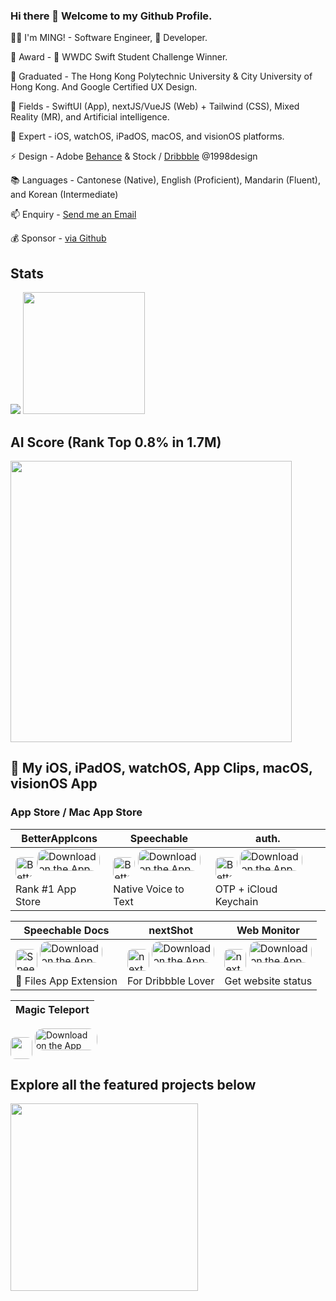 ### Hi there 👋 Welcome to my Github Profile.

👨‍💻 I'm MING! - Software Engineer,  Developer.

🥇 Award -  WWDC Swift Student Challenge Winner.

🔭 Graduated - The Hong Kong Polytechnic University & City University of Hong Kong. And Google Certified UX Design.

🌱 Fields - SwiftUI (App), nextJS/VueJS (Web) + Tailwind (CSS), Mixed Reality (MR), and Artificial intelligence.

🔬 Expert - iOS, watchOS, iPadOS, macOS, and visionOS platforms.

⚡ Design - Adobe <a href="https://behance.net/1998design">Behance</a> & Stock / <a href="https://dribbble.com/1998design">Dribbble</a> @1998design

📚 Languages - Cantonese (Native), English (Proficient), Mandarin (Fluent), and Korean (Intermediate)

📫 Enquiry - <a href="mailto:hi+github@1998.media">Send me an Email</a>

💰 Sponsor - [via Github](https://github.com/sponsors/1998code)

## Stats

<picture>
  <source media="(prefers-color-scheme: dark)" srcset="https://gitstats.1998.media/api?username=1998code&show_icons=true&theme=tokyonight">
  <img src="https://gitstats.1998.media/api?username=1998code&show_icons=true">
</picture>
<picture>
  <source media="(prefers-color-scheme: dark)" height="195px" srcset="https://gitstats.1998.media/api/top-langs/?username=1998code&theme=tokyonight">
  <img height="195px" src="https://gitstats.1998.media/api/top-langs/?username=1998code">
</picture>

## AI Score (Rank Top 0.8% in 1.7M)
<a href="https://lapras.com/public/MING">
<img src="https://lapras-card-generator-auto.vercel.app/api/svg?b1=%23020E27&b2=%230E5593&i1=%23030E21&i2=%231688BF&l=ja&u=MING" width="450px">
</a>

## 📱 My iOS, iPadOS, watchOS, App Clips, macOS, visionOS App

### App Store / Mac App Store
BetterAppIcons | Speechable | auth.
-------------- | ---------- | -----
<a href="https://apps.apple.com/app/betterappicons/id1532627187?itscg=30200&amp;itsct=apps_box" style="width: 35px; height: 35px; border-top-left-radius: 22%; border-top-right-radius: 22%; border-bottom-right-radius: 25px; border-bottom-left-radius: 22%; overflow: hidden; display: inline-block; vertical-align: middle;"><img height="35px" src="https://is4-ssl.mzstatic.com/image/thumb/Purple124/v4/e7/da/1c/e7da1cf0-a7d7-7e8f-202e-0135c53e6270/AppIcon-0-1x_U007emarketing-0-10-0-85-220.png/540x540sr.jpg" alt="BetterAppIcons" style="width: 35px; height: 35px; border-top-left-radius: 22%; border-top-right-radius: 22%; border-bottom-right-radius: 22%; border-bottom-left-radius: 22%; overflow: hidden; display: inline-block; vertical-align: middle;"></a><a href="https://apps.apple.com/app/betterappicons/id1532627187?itsct=apps_box&amp;itscg=30200" style="display: inline-block; overflow: hidden; border-top-left-radius: 13px; border-top-right-radius: 13px; border-bottom-right-radius: 13px; border-bottom-left-radius: 13px; width: 100px; height: 35px;"> <img src="https://developer.apple.com/assets/elements/badges/download-on-the-app-store.svg" alt="Download on the App Store" style="border-top-left-radius: 13px; border-top-right-radius: 13px; border-bottom-right-radius: 13px; border-bottom-left-radius: 13px; width: 100px; height: 35px;"></a> | <a href="https://apps.apple.com/app/speechable-text-to-voice/id1545285093" style="width: 35px; height: 35px; border-top-left-radius: 22%; border-top-right-radius: 22%; border-bottom-right-radius: 25px; border-bottom-left-radius: 22%; overflow: hidden; display: inline-block; vertical-align: middle;"><img height="35px" src="https://is2-ssl.mzstatic.com/image/thumb/Purple114/v4/85/cc/a3/85cca3e9-b61e-f225-21ca-2a5cbb06a71b/AppIcon-85-220-4-2x.png/492x0w.png" alt="BetterAppIcons" style="width: 35px; height: 35px; border-top-left-radius: 22%; border-top-right-radius: 22%; border-bottom-right-radius: 22%; border-bottom-left-radius: 22%; overflow: hidden; display: inline-block; vertical-align: middle;"></a> <a href="https://apps.apple.com/app/speechable-text-to-voice/id1545285093" style="display: inline-block; overflow: hidden; border-top-left-radius: 13px; border-top-right-radius: 13px; border-bottom-right-radius: 13px; border-bottom-left-radius: 13px; width: 100px; height: 35px;"><img src="https://developer.apple.com/assets/elements/badges/download-on-the-app-store.svg" alt="Download on the App Store" style="border-top-left-radius: 13px; border-top-right-radius: 13px; border-bottom-right-radius: 13px; border-bottom-left-radius: 13px; width: 100px; height: 35px;"></a> | <a href="https://apps.apple.com/app/auth-2fa-otp-management/id1553284993" style="width: 35px; height: 35px; border-top-left-radius: 22%; border-top-right-radius: 22%; border-bottom-right-radius: 25px; border-bottom-left-radius: 22%; overflow: hidden; display: inline-block; vertical-align: middle;"><img height="35px" src="https://is4-ssl.mzstatic.com/image/thumb/Purple124/v4/a2/59/a3/a259a33c-a2f6-0a46-ac2c-4de226ce5c86/AppIcon-0-85-220-4-2x.png/492x0w.png" alt="BetterAppIcons" style="width: 35px; height: 35px; border-top-left-radius: 22%; border-top-right-radius: 22%; border-bottom-right-radius: 22%; border-bottom-left-radius: 22%; overflow: hidden; display: inline-block; vertical-align: middle;"></a> <a href="https://apps.apple.com/app/auth-2fa-otp-management/id1553284993" style="display: inline-block; overflow: hidden; border-top-left-radius: 13px; border-top-right-radius: 13px; border-bottom-right-radius: 13px; border-bottom-left-radius: 13px; width: 100px; height: 35px;"><img src="https://developer.apple.com/assets/elements/badges/download-on-the-app-store.svg" alt="Download on the App Store" style="border-top-left-radius: 13px; border-top-right-radius: 13px; border-bottom-right-radius: 13px; border-bottom-left-radius: 13px; width: 100px; height: 35px;"></a>
Rank #1 App Store | Native Voice to Text | OTP + iCloud Keychain

Speechable Docs | nextShot | Web Monitor
--------------- | -------- | -----------
<a href="https://apps.apple.com/app/speechable-docs/id1568264609?itscg=30200&amp;itsct=apps_box_appicon" style="width: 35px; height: 35px; border-top-left-radius: 22%; border-top-right-radius: 22%; border-bottom-right-radius: 22%; border-bottom-left-radius: 22%; overflow: hidden; display: inline-block; vertical-align: middle;"><img height="35px" src="https://is1-ssl.mzstatic.com/image/thumb/Purple125/v4/8b/9e/f7/8b9ef7d2-07c7-45c5-b5d5-8cb0d5c9073a/AppIcon-1x_U007emarketing-0-10-0-85-220.png/540x540bb.jpg" alt="Speechable Docs" style="width: 35px; height: 35px; border-top-left-radius: 22%; border-top-right-radius: 22%; border-bottom-right-radius: 22%; border-bottom-left-radius: 22%; overflow: hidden; display: inline-block; vertical-align: middle;"></a> <a href="https://apps.apple.com/app/speechable-docs/id1568264609?itsct=apps_box_badge&amp;itscg=30200" style="display: inline-block; overflow: hidden; border-top-left-radius: 13px; border-top-right-radius: 13px; border-bottom-right-radius: 13px; border-bottom-left-radius: 13px; width: 100px; height: 35px;"><img src="https://developer.apple.com/assets/elements/badges/download-on-the-app-store.svg" alt="Download on the App Store" style="border-top-left-radius: 13px; border-top-right-radius: 13px; border-bottom-right-radius: 13px; border-bottom-left-radius: 13px; width: 100px; height: 35px;"></a> | <a href="https://apps.apple.com/app/speechable-docs/id1568264609?itscg=30200&amp;itsct=apps_box_appicon" style="width: 35px; height: 35px; border-top-left-radius: 22%; border-top-right-radius: 22%; border-bottom-right-radius: 22%; border-bottom-left-radius: 22%; overflow: hidden; display: inline-block; vertical-align: middle;"><img height="35px" src="https://is2-ssl.mzstatic.com/image/thumb/Purple116/v4/04/90/52/04905200-ff6d-932b-8f21-90e20afd1c8c/AppIcon-1x_U007emarketing-0-10-0-sRGB-85-220.png/1200x1200bb.jpg" alt="nextShot" style="width: 35px; height: 35px; border-top-left-radius: 22%; border-top-right-radius: 22%; border-bottom-right-radius: 22%; border-bottom-left-radius: 22%; overflow: hidden; display: inline-block; vertical-align: middle;"></a> <a href="https://apps.apple.com/app/nextshot-for-dribbble/id1604025421?itsct=apps_box_link&itscg=30200" style="display: inline-block; overflow: hidden; border-top-left-radius: 13px; border-top-right-radius: 13px; border-bottom-right-radius: 13px; border-bottom-left-radius: 13px; width: 100px; height: 35px;"><img src="https://developer.apple.com/assets/elements/badges/download-on-the-app-store.svg" alt="Download on the App Store" style="border-top-left-radius: 13px; border-top-right-radius: 13px; border-bottom-right-radius: 13px; border-bottom-left-radius: 13px; width: 100px; height: 35px;"></a> | <a href="https://apps.apple.com/app/is-it-down-or-just-me/id1627987712?itscg=30200&amp;itsct=apps_box_appicon" style="width: 35px; height: 35px; border-top-left-radius: 22%; border-top-right-radius: 22%; border-bottom-right-radius: 22%; border-bottom-left-radius: 22%; overflow: hidden; display: inline-block; vertical-align: middle;"><img height="35px" src="https://is4-ssl.mzstatic.com/image/thumb/Purple112/v4/27/2c/16/272c1662-0f3e-ed2b-ae03-3b6d1fa725ba/AppIcon-1x_U007emarketing-0-10-0-85-220.png/1200x1200bb.jpg" alt="nextShot" style="width: 35px; height: 35px; border-top-left-radius: 22%; border-top-right-radius: 22%; border-bottom-right-radius: 22%; border-bottom-left-radius: 22%; overflow: hidden; display: inline-block; vertical-align: middle;"></a> <a href="https://apps.apple.com/app/is-it-down-or-just-me/id1627987712?itsct=apps_box_badge&amp;itscg=30200" style="display: inline-block; overflow: hidden; border-top-left-radius: 13px; border-top-right-radius: 13px; border-bottom-right-radius: 13px; border-bottom-left-radius: 13px; width: 100px; height: 35px;"><img src="https://developer.apple.com/assets/elements/badges/download-on-the-app-store.svg" alt="Download on the App Store" style="border-top-left-radius: 13px; border-top-right-radius: 13px; border-bottom-right-radius: 13px; border-bottom-left-radius: 13px; width: 100px; height: 35px;"></a>
 Files App Extension | For Dribbble Lover | Get website status

Magic Teleport | 
---------------- |
<a href="https://apps.apple.com/app/magic-teleport/id6463500638?itscg=30200&amp;itsct=apps_box_appicon" style="width: 35px; height: 35px; border-top-left-radius: 22%; border-top-right-radius: 22%; border-bottom-right-radius: 22%; border-bottom-left-radius: 22%; overflow: hidden; display: inline-block; vertical-align: middle;"><img height="35px" src="https://is5-ssl.mzstatic.com/image/thumb/Purple116/v4/21/9e/84/219e8456-f3e9-3139-a4ba-ae46aa9023d2/AppIcon-1x_U007ephone-85-220.png/135x135bb.png" /></a> <a href="https://apps.apple.com/app/magic-teleport/id6463500638?itsct=apps_box_badge&amp;itscg=30200" style="display: inline-block; overflow: hidden; border-top-left-radius: 13px; border-top-right-radius: 13px; border-bottom-right-radius: 13px; border-bottom-left-radius: 13px; width: 100px; height: 35px;"><img src="https://developer.apple.com/assets/elements/badges/download-on-the-app-store.svg" alt="Download on the App Store" style="border-top-left-radius: 13px; border-top-right-radius: 13px; border-bottom-right-radius: 13px; border-bottom-left-radius: 13px; width: 100px; height: 35px;"></a>

## Explore all the featured projects below
<img width="300px" src="https://user-images.githubusercontent.com/54872601/118439524-bd6bf880-b718-11eb-9e13-03d6498e074a.png" />
